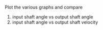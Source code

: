 Plot the various graphs and compare

1. input shaft angle vs output shaft angle
2. input shaft angle vs output shaft velocity
